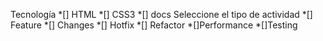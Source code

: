 Tecnología
*[] HTML
*[] CSS3
*[] docs
Seleccione el tipo de actividad
*[] Feature
*[] Changes
*[] Hotfix
*[] Refactor
*[]Performance
*[]Testing

